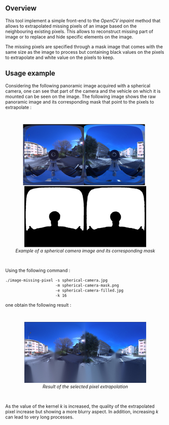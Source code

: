## Overview

This tool implement a simple front-end to the _OpenCV_ _inpaint_ method that allows to extrapolated missing pixels of an image based on the neighbouring existing pixels. This allows to reconstruct missing part of image or to replace and hide specific elements on the image.

The missing pixels are specified through a mask image that comes with the same size as the image to process but containing black values on the pixels to extrapolate and white value on the pixels to keep.

## Usage example

Considering the following panoramic image acquired with a spherical camera, one can see that part of the camera and the vehicle on which it is mounted can be seen on the image. The following image shows the raw panoramic image and its corresponding mask that point to the pixels to extrapolate :

<br />
<p align="center">
<img src="https://github.com/nils-hamel/image-suite/blob/master/src/image-missing-pixel/doc/spherical-camera.jpg?raw=true" width="384">
&nbsp;
<img src="https://github.com/nils-hamel/image-suite/blob/master/src/image-missing-pixel/doc/spherical-camera-mask.png?raw=true" width="384">
<br />
<i>Example of a spherical camera image and its corresponding mask</i>
</p>
<br />

Using the following command :

    ./image-missing-pixel -s spherical-camera.jpg 
                          -m spherical-camera-mask.png 
                          -e spherical-camera-filled.jpg 
                          -k 16

one obtain the following result :

<br />
<p align="center">
<img src="https://github.com/nils-hamel/image-suite/blob/master/src/image-missing-pixel/doc/spherical-camera-filled.jpg?raw=true" width="384">
<br />
<i>Result of the selected pixel extrapolation</i>
</p>
<br />

As the value of the kernel _k_  is increased, the quality of the extrapolated pixel increase but showing a more blurry aspect. In addition, increasing _k_ can lead to very long processes.
